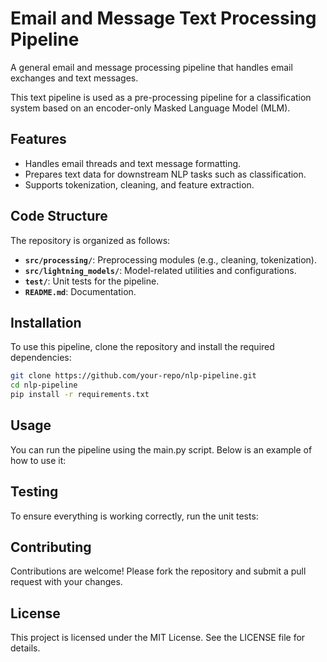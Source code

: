 # Email and Message Text Processing Pipeline

A general email and message processing pipeline that handles email exchanges and text messages. 

This text pipeline is used as a pre-processing pipeline for a classification system based on an encoder-only Masked Language Model (MLM).

## Features
- Handles email threads and text message formatting.
- Prepares text data for downstream NLP tasks such as classification.
- Supports tokenization, cleaning, and feature extraction.

## Code Structure
The repository is organized as follows:

- **`src/processing/`**: Preprocessing modules (e.g., cleaning, tokenization).
- **`src/lightning_models/`**: Model-related utilities and configurations.
- **`test/`**: Unit tests for the pipeline.
- **`README.md`**: Documentation.

## Installation
To use this pipeline, clone the repository and install the required dependencies:

```bash
git clone https://github.com/your-repo/nlp-pipeline.git
cd nlp-pipeline
pip install -r requirements.txt
```

## Usage
You can run the pipeline using the main.py script. Below is an example of how to use it:



## Testing
To ensure everything is working correctly, run the unit tests:



## Contributing
Contributions are welcome! Please fork the repository and submit a pull request with your changes.

## License
This project is licensed under the MIT License. See the LICENSE file for details. 
